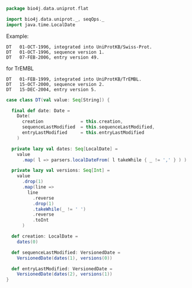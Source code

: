 
```scala
package bio4j.data.uniprot.flat

import bio4j.data.uniprot._, seqOps._
import java.time.LocalDate
```


Example:

```
DT   01-OCT-1996, integrated into UniProtKB/Swiss-Prot.
DT   01-OCT-1996, sequence version 1.
DT   07-FEB-2006, entry version 49.
```

for TrEMBL

```
DT   01-FEB-1999, integrated into UniProtKB/TrEMBL.
DT   15-OCT-2000, sequence version 2.
DT   15-DEC-2004, entry version 5.
```


```scala
case class DT(val value: Seq[String]) {

  final def date: Date =
    Date(
      creation              = this.creation,
      sequenceLastModified  = this.sequenceLastModified,
      entryLastModified     = this.entryLastModified
    )

  private lazy val dates: Seq[LocalDate] =
    value
      .map( l => parsers.localDateFrom( l takeWhile { _ != ',' } ) )

  private lazy val versions: Seq[Int] =
    value
      .drop(1)
      .map(line =>
        line
          .reverse
          .drop(1)
          .takeWhile(_ != ' ')
          .reverse
          .toInt
      )

  def creation: LocalDate =
    dates(0)

  def sequenceLastModified: VersionedDate =
    VersionedDate(dates(1), versions(0))

  def entryLastModified: VersionedDate =
    VersionedDate(dates(2), versions(1))
}

```




[test/scala/LineParsingSpeed.scala]: ../../../test/scala/LineParsingSpeed.scala.md
[test/scala/lines.scala]: ../../../test/scala/lines.scala.md
[test/scala/testData.scala]: ../../../test/scala/testData.scala.md
[test/scala/FlatFileEntry.scala]: ../../../test/scala/FlatFileEntry.scala.md
[test/scala/EntryParsingSpeed.scala]: ../../../test/scala/EntryParsingSpeed.scala.md
[test/scala/FileReadSpeed.scala]: ../../../test/scala/FileReadSpeed.scala.md
[test/scala/SeqOps.scala]: ../../../test/scala/SeqOps.scala.md
[main/scala/entry.scala]: ../entry.scala.md
[main/scala/flat/SequenceData.scala]: SequenceData.scala.md
[main/scala/flat/KW.scala]: KW.scala.md
[main/scala/flat/ID.scala]: ID.scala.md
[main/scala/flat/RC.scala]: RC.scala.md
[main/scala/flat/DT.scala]: DT.scala.md
[main/scala/flat/Entry.scala]: Entry.scala.md
[main/scala/flat/GN.scala]: GN.scala.md
[main/scala/flat/parsers.scala]: parsers.scala.md
[main/scala/flat/RG.scala]: RG.scala.md
[main/scala/flat/DR.scala]: DR.scala.md
[main/scala/flat/OG.scala]: OG.scala.md
[main/scala/flat/RL.scala]: RL.scala.md
[main/scala/flat/SQ.scala]: SQ.scala.md
[main/scala/flat/PE.scala]: PE.scala.md
[main/scala/flat/OS.scala]: OS.scala.md
[main/scala/flat/CC.scala]: CC.scala.md
[main/scala/flat/OX.scala]: OX.scala.md
[main/scala/flat/OH.scala]: OH.scala.md
[main/scala/flat/RN.scala]: RN.scala.md
[main/scala/flat/DE.scala]: DE.scala.md
[main/scala/flat/RA.scala]: RA.scala.md
[main/scala/flat/RX.scala]: RX.scala.md
[main/scala/flat/FT.scala]: FT.scala.md
[main/scala/flat/AC.scala]: AC.scala.md
[main/scala/flat/RP.scala]: RP.scala.md
[main/scala/flat/lineTypes.scala]: lineTypes.scala.md
[main/scala/flat/RT.scala]: RT.scala.md
[main/scala/seqOps.scala]: ../seqOps.scala.md